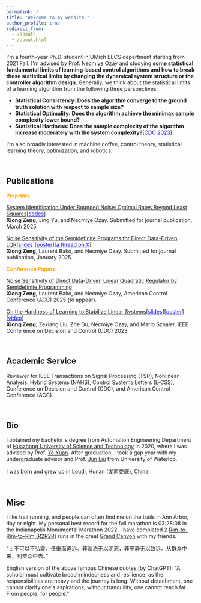 ```yaml
---
permalink: /
title: "Welcome to my website."
author_profile: true
redirect_from: 
  - /about/
  - /about.html
---
```


I'm a fourth-year Ph.D. student in UMich EECS department starting from 2021 Fall. I'm advised by Prof. <a href="https://web.eecs.umich.edu/~necmiye/" target="_blank">Necmiye Ozay</a> and studying **some statistical fundamental limits of learning-based control algorithms and how to break these statistical limits by changing the dynamical system structure or the controller algorithm design**. Generally, we think about the statistical limits of a learning algorithm from the following three perspectives:
- **Statistical Consistency: Does the algorithm converge to the ground truth solution with respect to sample size?**
- **Statistical Optimality: Does the algorithm achieve the minimax sample complexity lower bound?**
- **Statistical Hardness: Does the sample complexity of the algorithm increase moderately with the system complexity?**[<a href="https://arxiv.org/abs/2311.11151" style="color: blue;" target="_blank">CDC 2023</a>]
  
I'm also broadly interested in machine coffee, control theory, statistical learning theory, optimization, and robotics.


&nbsp;

## Publications

<span style="color:orange">**Preprints**</span>


[System Identification Under Bounded Noise: Optimal Rates Beyond Least Squares](https://arxiv.org/abs/2503.16817)[<a href="https://github.com/jy-cds/Bounded-Noise-SysID-Minimax-Lowerbound" style="color: blue;" target="_blank">codes</a>]<br>
**Xiong Zeng**, Jing Yu, and Necmiye Ozay. Submitted for journal publication, March 2025.

 
[Noise Sensitivity of the Semidefinite Programs for Direct Data-Driven LQR](https://arxiv.org/abs/2412.19705)[<a href="https://github.com/zengxiong111/zengxiong.github.io/blob/master/files/slides_Noise%20Sensitivity%20of%20DDD%20LQR%20by%20Semidefinite%20Programming.pdf" style="color: blue;" target="_blank">slides</a>][<a href="https://github.com/zengxiong111/zengxiong.github.io/blob/master/files/Poster_Noise%20Sensitivity%20of%20DDD%20LQR%20by%20Semidefinite%20Programming.pdf" style="color: blue;" target="_blank">poster</a>][<a href="https://x.com/necozay/status/1885844662381879360" style="color: blue;" target="_blank">a thread on X</a>]<br> 
**Xiong Zeng**, Laurent Bako, and Necmiye Ozay. Submitted for journal publication, January 2025.


 <span style="color:orange">**Conference Papers**</span>

 
 [Noise Sensitivity of Direct Data-Driven Linear Quadratic Regulator by Semidefinite Programming](https://web.eecs.umich.edu/~necmiye/pubs/ZengBO_acc25.pdf)<br>
 **Xiong Zeng**, Laurent Bako, and Necmiye Ozay, American Control Conference (ACC) 2025 (to appear).

 
 [On the Hardness of Learning to Stabilize Linear Systems](https://arxiv.org/abs/2311.11151)[<a href="https://github.com/zengxiong111/zengxiong.github.io/blob/master/files/hard_learn_stabilize_present.pdf" style="color: blue;" target="_blank">slides</a>][<a href="https://github.com/zengxiong111/zengxiong.github.io/blob/master/files/On%20The%20Hardness%20of%20Learning%20to%20Stabilize%20Linear%20Systems_Poster.pdf" style="color: blue;" target="_blank">poster</a>][<a href="https://www.youtube.com/watch?v=eP5KKam834w" style="color: blue;" target="_blank">video</a>]<br>
 **Xiong Zeng**, Zexiang Liu, Zhe Du, Necmiye Ozay, and Mario Sznaier. IEEE Conference on Decision and Control (CDC) 2023.

&nbsp;

## Academic Service

Reviewer for IEEE Transactions on Signal Processing (TSP), Nonlinear Analysis: Hybrid Systems (NAHS), Control Systems Letters (L-CSS), Conference on Decision and Control (CDC), and American Control Conference (ACC).

&nbsp;

## Bio

I obtained my bachelor's degree from Automation Engineering Department of <a href="http://english.hust.edu.cn/" target="_blank">Huazhong University of Science and Technology</a> in 2020, where I was advised by Prof. <a href="http://yy311.github.io/" target="_blank">Ye Yuan</a>. After graduation, I took a gap year with my undergraduate advisor and Prof. <a href="https://uwaterloo.ca/applied-mathematics/profiles/jun-liu" target="_blank">Jun Liu</a> from University of Waterloo.

I was born and grew up in <a href="https://en.wikipedia.org/wiki/Loudi" target="_blank">Loudi</a>, Hunan (湖南娄底), China.

&nbsp;

## Misc

I like trail running, and people can often find me on the trails in Ann Arbor, day or night. My personal best record for the full marathon is 03:28:08 in the Indianapolis Monumental Marathon 2022. I have completed 2 <a href="https://www.alltrails.com/explore/recording/rim2rim2rim--2" target="_blank">Rim-to-Rim-to-Rim (R2R2R)</a> runs in the great <a href="https://www.nps.gov/grca/planyourvisit/index.htm" target="_blank">Grand Canyon</a> with my friends. 

“士不可以不弘毅，任重而道远。非淡泊无以明志，非宁静无以致远。从群众中来，到群众中去。”

English version of the above famous Chinese quotes (by ChatGPT): "A scholar must cultivate broad-mindedness and resilience, as the responsibilities are heavy and the journey is long. Without detachment, one cannot clarify one's aspirations; without tranquility, one cannot reach far. From people, for people."
